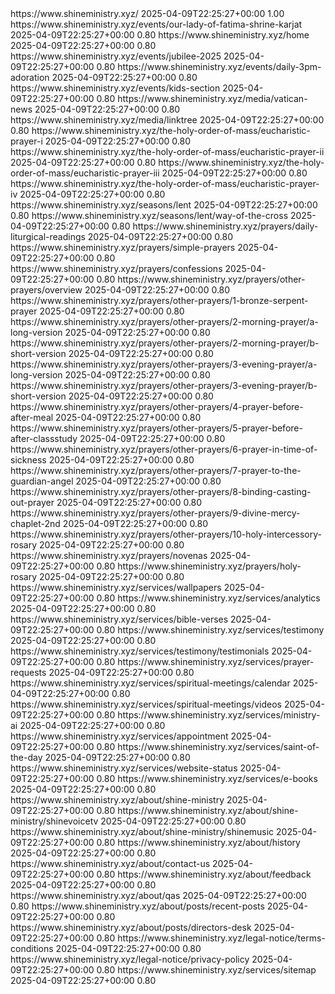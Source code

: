 <urlset xmlns="http://www.sitemaps.org/schemas/sitemap/0.9" xmlns:xsi="http://www.w3.org/2001/XMLSchema-instance" xsi:schemaLocation="http://www.sitemaps.org/schemas/sitemap/0.9 http://www.sitemaps.org/schemas/sitemap/0.9/sitemap.xsd">
<!--  created with Free Online Sitemap Generator www.xml-sitemaps.com  -->
<url>
<loc>https://www.shineministry.xyz/</loc>
<lastmod>2025-04-09T22:25:27+00:00</lastmod>
<priority>1.00</priority>
</url>
<url>
<loc>https://www.shineministry.xyz/events/our-lady-of-fatima-shrine-karjat</loc>
<lastmod>2025-04-09T22:25:27+00:00</lastmod>
<priority>0.80</priority>
</url>
<url>
<loc>https://www.shineministry.xyz/home</loc>
<lastmod>2025-04-09T22:25:27+00:00</lastmod>
<priority>0.80</priority>
</url>
<url>
<loc>https://www.shineministry.xyz/events/jubilee-2025</loc>
<lastmod>2025-04-09T22:25:27+00:00</lastmod>
<priority>0.80</priority>
</url>
<url>
<loc>https://www.shineministry.xyz/events/daily-3pm-adoration</loc>
<lastmod>2025-04-09T22:25:27+00:00</lastmod>
<priority>0.80</priority>
</url>
<url>
<loc>https://www.shineministry.xyz/events/kids-section</loc>
<lastmod>2025-04-09T22:25:27+00:00</lastmod>
<priority>0.80</priority>
</url>
<url>
<loc>https://www.shineministry.xyz/media/vatican-news</loc>
<lastmod>2025-04-09T22:25:27+00:00</lastmod>
<priority>0.80</priority>
</url>
<url>
<loc>https://www.shineministry.xyz/media/linktree</loc>
<lastmod>2025-04-09T22:25:27+00:00</lastmod>
<priority>0.80</priority>
</url>
<url>
<loc>https://www.shineministry.xyz/the-holy-order-of-mass/eucharistic-prayer-i</loc>
<lastmod>2025-04-09T22:25:27+00:00</lastmod>
<priority>0.80</priority>
</url>
<url>
<loc>https://www.shineministry.xyz/the-holy-order-of-mass/eucharistic-prayer-ii</loc>
<lastmod>2025-04-09T22:25:27+00:00</lastmod>
<priority>0.80</priority>
</url>
<url>
<loc>https://www.shineministry.xyz/the-holy-order-of-mass/eucharistic-prayer-iii</loc>
<lastmod>2025-04-09T22:25:27+00:00</lastmod>
<priority>0.80</priority>
</url>
<url>
<loc>https://www.shineministry.xyz/the-holy-order-of-mass/eucharistic-prayer-iv</loc>
<lastmod>2025-04-09T22:25:27+00:00</lastmod>
<priority>0.80</priority>
</url>
<url>
<loc>https://www.shineministry.xyz/seasons/lent</loc>
<lastmod>2025-04-09T22:25:27+00:00</lastmod>
<priority>0.80</priority>
</url>
<url>
<loc>https://www.shineministry.xyz/seasons/lent/way-of-the-cross</loc>
<lastmod>2025-04-09T22:25:27+00:00</lastmod>
<priority>0.80</priority>
</url>
<url>
<loc>https://www.shineministry.xyz/prayers/daily-liturgical-readings</loc>
<lastmod>2025-04-09T22:25:27+00:00</lastmod>
<priority>0.80</priority>
</url>
<url>
<loc>https://www.shineministry.xyz/prayers/simple-prayers</loc>
<lastmod>2025-04-09T22:25:27+00:00</lastmod>
<priority>0.80</priority>
</url>
<url>
<loc>https://www.shineministry.xyz/prayers/confessions</loc>
<lastmod>2025-04-09T22:25:27+00:00</lastmod>
<priority>0.80</priority>
</url>
<url>
<loc>https://www.shineministry.xyz/prayers/other-prayers/overview</loc>
<lastmod>2025-04-09T22:25:27+00:00</lastmod>
<priority>0.80</priority>
</url>
<url>
<loc>https://www.shineministry.xyz/prayers/other-prayers/1-bronze-serpent-prayer</loc>
<lastmod>2025-04-09T22:25:27+00:00</lastmod>
<priority>0.80</priority>
</url>
<url>
<loc>https://www.shineministry.xyz/prayers/other-prayers/2-morning-prayer/a-long-version</loc>
<lastmod>2025-04-09T22:25:27+00:00</lastmod>
<priority>0.80</priority>
</url>
<url>
<loc>https://www.shineministry.xyz/prayers/other-prayers/2-morning-prayer/b-short-version</loc>
<lastmod>2025-04-09T22:25:27+00:00</lastmod>
<priority>0.80</priority>
</url>
<url>
<loc>https://www.shineministry.xyz/prayers/other-prayers/3-evening-prayer/a-long-version</loc>
<lastmod>2025-04-09T22:25:27+00:00</lastmod>
<priority>0.80</priority>
</url>
<url>
<loc>https://www.shineministry.xyz/prayers/other-prayers/3-evening-prayer/b-short-version</loc>
<lastmod>2025-04-09T22:25:27+00:00</lastmod>
<priority>0.80</priority>
</url>
<url>
<loc>https://www.shineministry.xyz/prayers/other-prayers/4-prayer-before-after-meal</loc>
<lastmod>2025-04-09T22:25:27+00:00</lastmod>
<priority>0.80</priority>
</url>
<url>
<loc>https://www.shineministry.xyz/prayers/other-prayers/5-prayer-before-after-classstudy</loc>
<lastmod>2025-04-09T22:25:27+00:00</lastmod>
<priority>0.80</priority>
</url>
<url>
<loc>https://www.shineministry.xyz/prayers/other-prayers/6-prayer-in-time-of-sickness</loc>
<lastmod>2025-04-09T22:25:27+00:00</lastmod>
<priority>0.80</priority>
</url>
<url>
<loc>https://www.shineministry.xyz/prayers/other-prayers/7-prayer-to-the-guardian-angel</loc>
<lastmod>2025-04-09T22:25:27+00:00</lastmod>
<priority>0.80</priority>
</url>
<url>
<loc>https://www.shineministry.xyz/prayers/other-prayers/8-binding-casting-out-prayer</loc>
<lastmod>2025-04-09T22:25:27+00:00</lastmod>
<priority>0.80</priority>
</url>
<url>
<loc>https://www.shineministry.xyz/prayers/other-prayers/9-divine-mercy-chaplet-2nd</loc>
<lastmod>2025-04-09T22:25:27+00:00</lastmod>
<priority>0.80</priority>
</url>
<url>
<loc>https://www.shineministry.xyz/prayers/other-prayers/10-holy-intercessory-rosary</loc>
<lastmod>2025-04-09T22:25:27+00:00</lastmod>
<priority>0.80</priority>
</url>
<url>
<loc>https://www.shineministry.xyz/prayers/novenas</loc>
<lastmod>2025-04-09T22:25:27+00:00</lastmod>
<priority>0.80</priority>
</url>
<url>
<loc>https://www.shineministry.xyz/prayers/holy-rosary</loc>
<lastmod>2025-04-09T22:25:27+00:00</lastmod>
<priority>0.80</priority>
</url>
<url>
<loc>https://www.shineministry.xyz/services/wallpapers</loc>
<lastmod>2025-04-09T22:25:27+00:00</lastmod>
<priority>0.80</priority>
</url>
<url>
<loc>https://www.shineministry.xyz/services/analytics</loc>
<lastmod>2025-04-09T22:25:27+00:00</lastmod>
<priority>0.80</priority>
</url>
<url>
<loc>https://www.shineministry.xyz/services/bible-verses</loc>
<lastmod>2025-04-09T22:25:27+00:00</lastmod>
<priority>0.80</priority>
</url>
<url>
<loc>https://www.shineministry.xyz/services/testimony</loc>
<lastmod>2025-04-09T22:25:27+00:00</lastmod>
<priority>0.80</priority>
</url>
<url>
<loc>https://www.shineministry.xyz/services/testimony/testimonials</loc>
<lastmod>2025-04-09T22:25:27+00:00</lastmod>
<priority>0.80</priority>
</url>
<url>
<loc>https://www.shineministry.xyz/services/prayer-requests</loc>
<lastmod>2025-04-09T22:25:27+00:00</lastmod>
<priority>0.80</priority>
</url>
<url>
<loc>https://www.shineministry.xyz/services/spiritual-meetings/calendar</loc>
<lastmod>2025-04-09T22:25:27+00:00</lastmod>
<priority>0.80</priority>
</url>
<url>
<loc>https://www.shineministry.xyz/services/spiritual-meetings/videos</loc>
<lastmod>2025-04-09T22:25:27+00:00</lastmod>
<priority>0.80</priority>
</url>
<url>
<loc>https://www.shineministry.xyz/services/ministry-ai</loc>
<lastmod>2025-04-09T22:25:27+00:00</lastmod>
<priority>0.80</priority>
</url>
<url>
<loc>https://www.shineministry.xyz/services/appointment</loc>
<lastmod>2025-04-09T22:25:27+00:00</lastmod>
<priority>0.80</priority>
</url>
<url>
<loc>https://www.shineministry.xyz/services/saint-of-the-day</loc>
<lastmod>2025-04-09T22:25:27+00:00</lastmod>
<priority>0.80</priority>
</url>
<url>
<loc>https://www.shineministry.xyz/services/website-status</loc>
<lastmod>2025-04-09T22:25:27+00:00</lastmod>
<priority>0.80</priority>
</url>
<url>
<loc>https://www.shineministry.xyz/services/e-books</loc>
<lastmod>2025-04-09T22:25:27+00:00</lastmod>
<priority>0.80</priority>
</url>
<url>
<loc>https://www.shineministry.xyz/about/shine-ministry</loc>
<lastmod>2025-04-09T22:25:27+00:00</lastmod>
<priority>0.80</priority>
</url>
<url>
<loc>https://www.shineministry.xyz/about/shine-ministry/shinevoicetv</loc>
<lastmod>2025-04-09T22:25:27+00:00</lastmod>
<priority>0.80</priority>
</url>
<url>
<loc>https://www.shineministry.xyz/about/shine-ministry/shinemusic</loc>
<lastmod>2025-04-09T22:25:27+00:00</lastmod>
<priority>0.80</priority>
</url>
<url>
<loc>https://www.shineministry.xyz/about/history</loc>
<lastmod>2025-04-09T22:25:27+00:00</lastmod>
<priority>0.80</priority>
</url>
<url>
<loc>https://www.shineministry.xyz/about/contact-us</loc>
<lastmod>2025-04-09T22:25:27+00:00</lastmod>
<priority>0.80</priority>
</url>
<url>
<loc>https://www.shineministry.xyz/about/feedback</loc>
<lastmod>2025-04-09T22:25:27+00:00</lastmod>
<priority>0.80</priority>
</url>
<url>
<loc>https://www.shineministry.xyz/about/qas</loc>
<lastmod>2025-04-09T22:25:27+00:00</lastmod>
<priority>0.80</priority>
</url>
<url>
<loc>https://www.shineministry.xyz/about/posts/recent-posts</loc>
<lastmod>2025-04-09T22:25:27+00:00</lastmod>
<priority>0.80</priority>
</url>
<url>
<loc>https://www.shineministry.xyz/about/posts/directors-desk</loc>
<lastmod>2025-04-09T22:25:27+00:00</lastmod>
<priority>0.80</priority>
</url>
<url>
<loc>https://www.shineministry.xyz/legal-notice/terms-conditions</loc>
<lastmod>2025-04-09T22:25:27+00:00</lastmod>
<priority>0.80</priority>
</url>
<url>
<loc>https://www.shineministry.xyz/legal-notice/privacy-policy</loc>
<lastmod>2025-04-09T22:25:27+00:00</lastmod>
<priority>0.80</priority>
</url>
<url>
<loc>https://www.shineministry.xyz/services/sitemap</loc>
<lastmod>2025-04-09T22:25:27+00:00</lastmod>
<priority>0.80</priority>
</url>
</urlset>
